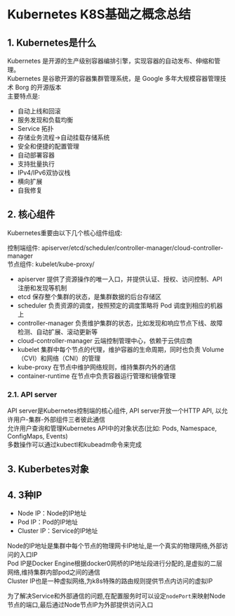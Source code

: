 # Kubernetes K8S基础之概念总结

## 1. Kubernetes是什么

Kubernetes 是开源的生产级别容器编排引擎，实现容器的自动发布、伸缩和管理。  
Kubernetes 是谷歌开源的容器集群管理系统，是 Google 多年大规模容器管理技术 Borg 的开源版本  
主要特点是:

- 自动上线和回滚
- 服务发现和负载均衡
- Service 拓扑
- 存储业务流程->自动挂载存储系统
- 安全和便捷的配置管理
- 自动部署容器
- 支持批量执行
- IPv4/IPv6双协议栈
- 横向扩展
- 自我修复

## 2. 核心组件

Kubernetes重要由以下几个核心组件组成:

控制端组件: apiserver/etcd/scheduler/controller-manager/cloud-controller-manager  
节点组件: kubelet/kube-proxy/

- apiserver 提供了资源操作的唯一入口，并提供认证、授权、访问控制、API 注册和发现等机制
- etcd 保存整个集群的状态，是集群数据的后台存储区
- scheduler 负责资源的调度，按照预定的调度策略将 Pod 调度到相应的机器上
- controller-manager 负责维护集群的状态，比如发现和响应节点下线、故障检测、自动扩展、滚动更新等
- cloud-controller-manager 云端控制管理中心，依赖于云供应商
- kubelet 集群中每个节点的代理，维护容器的生命周期，同时也负责 Volume（CVI）和网络（CNI）的管理
- kube-proxy 在节点中维护网络规则，维持集群内外的通信
- container-runtime 在节点中负责容器运行管理和镜像管理

### 2.1. API server

API server是Kubernetes控制端的核心组件, API server开放一个HTTP API, 以允许用户-集群-外部组件三者彼此通信  
允许用户查询和管理Kubernetes API中的对象状态(比如: Pods, Namespace, ConfigMaps, Events)  
多数操作可以通过kubectl和kubeadm命令来完成

## 3. Kuberbetes对象

## 4. 3种IP

- Node IP：Node的IP地址
- Pod IP：Pod的IP地址
- Cluster IP：Service的IP地址

Node的IP地址是集群中每个节点的物理网卡IP地址,是一个真实的物理网络,外部访问的入口IP  
Pod IP是Docker Engine根据docker0网桥的IP地址段进行分配的,是虚拟的二层网络,维持集群内部pod之间的通信  
Cluster IP也是一种虚拟网络,为k8s特殊的路由规则提供节点内访问的虚拟IP

为了解决Service和外部通信的问题,在配置服务时可以设定`nodePort`来映射Node节点的端口,最后通过Node节点IP为外部提供访问入口
